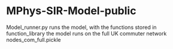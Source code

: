 # MPhys-SIR-Model-public

Model_runner.py runs the model, with the functions stored in function_library
the model runs on the full UK commuter network nodes_com_full.pickle

